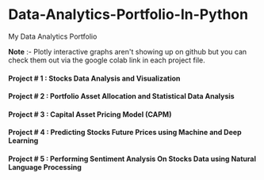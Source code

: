 # Data-Analytics-Portfolio-In-Python
My Data Analytics Portfolio

**Note** :- Plotly interactive graphs aren't showing up on github but you can check them out via the google colab link in each project file.


#### Project # 1 : Stocks Data Analysis and Visualization
#### Project # 2 : Portfolio Asset Allocation and Statistical Data Analysis
#### Project # 3 : Capital Asset Pricing Model (CAPM)
#### Project # 4 : Predicting Stocks Future Prices using Machine and Deep Learning
#### Project # 5 : Performing Sentiment Analysis On Stocks Data using Natural Language Processing
